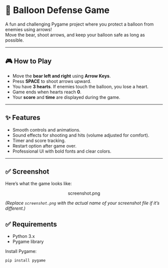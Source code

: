# 🎈 Balloon Defense Game

A fun and challenging Pygame project where you protect a balloon from enemies using arrows!  
Move the bear, shoot arrows, and keep your balloon safe as long as possible.

---

## 🎮 How to Play
- Move the **bear left and right** using **Arrow Keys**.
- Press **SPACE** to shoot arrows upward.
- You have **3 hearts**. If enemies touch the balloon, you lose a heart.
- Game ends when hearts reach **0**.
- Your **score** and **time** are displayed during the game.

---

## ✨ Features
- Smooth controls and animations.
- Sound effects for shooting and hits (volume adjusted for comfort).
- Timer and score tracking.
- Restart option after game over.
- Professional UI with bold fonts and clear colors.

---
## ✅ Screenshot

Here’s what the game looks like:

<p align="center">
  screenshot.png
</p>

*(Replace `screenshot.png` with the actual name of your screenshot file if it’s different.)*
## ✅ Requirements
- Python 3.x
- Pygame library

Install Pygame:
```bash
pip install pygame



